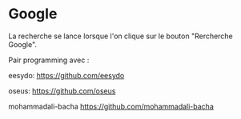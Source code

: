 # Google
La recherche se lance lorsque l'on clique sur le bouton "Rercherche Google".

Pair programming avec :

eesydo: https://github.com/eesydo

oseus: https://github.com/oseus

mohammadali-bacha https://github.com/mohammadali-bacha
